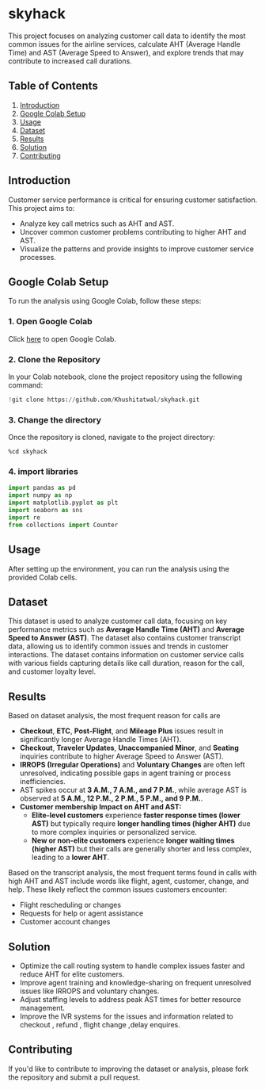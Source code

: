 # skyhack
This project focuses on analyzing customer call data to identify the most common issues for the airline services, calculate AHT (Average Handle Time) and AST (Average Speed to Answer), and explore trends that may contribute to increased call durations.

## Table of Contents
1. [Introduction](#introduction)
2. [Google Colab Setup](#google-colab-setup)
3. [Usage](#usage)
4. [Dataset](#dataset)
5. [Results](#results)
6. [Solution](#solution)
7. [Contributing](#contributing)
 

## Introduction

Customer service performance is critical for ensuring customer satisfaction. This project aims to:
- Analyze key call metrics such as AHT and AST.
- Uncover common customer problems contributing to higher AHT and AST.
- Visualize the patterns and provide insights to improve customer service processes.

## Google Colab Setup

To run the analysis using Google Colab, follow these steps:

### 1. Open Google Colab

Click [here](https://colab.research.google.com/) to open Google Colab.

### 2. Clone the Repository

In your Colab notebook, clone the project repository using the following command:

```python
!git clone https://github.com/Khushitatwal/skyhack.git
```
### 3. Change the directory
Once the repository is cloned, navigate to the project directory:
```
%cd skyhack
```
### 4. import libraries 
```python
import pandas as pd
import numpy as np
import matplotlib.pyplot as plt
import seaborn as sns
import re
from collections import Counter
```
## Usage
After setting up the environment, you can run the analysis using the provided Colab cells.

## Dataset
This dataset is used to analyze customer call data, focusing on key performance metrics such as **Average Handle Time (AHT)** and **Average Speed to Answer (AST)**. The dataset also contains customer transcript data, allowing us to identify common issues and trends in customer interactions.
The dataset contains information on customer service calls with various fields capturing details like call duration, reason for the call, and customer loyalty level.  
## Results
Based on dataset analysis, the most frequent reason for calls are
 - **Checkout**, **ETC**, **Post-Flight**, and **Mileage Plus** issues result in significantly longer Average Handle Times (AHT).
 - **Checkout**, **Traveler Updates**, **Unaccompanied Minor**, and **Seating** inquiries contribute to higher Average Speed to Answer (AST).
 - **IRROPS (Irregular Operations)** and **Voluntary Changes** are often left unresolved, indicating possible gaps in agent training or process inefficiencies.
 - AST spikes occur at **3 A.M., 7 A.M., and 7 P.M.**, while average AST is observed at **5 A.M., 12 P.M., 2 P.M., 5 P.M., and 9 P.M.**.
 - **Customer membership Impact on AHT and AST:**
     - **Elite-level customers** experience **faster response times (lower AST)** but typically require **longer handling times (higher AHT)** due to more complex inquiries or personalized service.
     - **New or non-elite customers** experience **longer waiting times (higher AST)** but their calls are generally shorter and less complex, leading to a **lower AHT**.

Based on the transcript analysis, the most frequent terms found in calls with high AHT and AST include words like flight, agent, customer, change, and help. These likely reflect the common issues customers encounter:

 - Flight rescheduling or changes
 - Requests for help or agent assistance
 - Customer account changes

## Solution
- Optimize the call routing system to handle complex issues faster and reduce AHT for elite customers.
- Improve agent training and knowledge-sharing on frequent unresolved issues like IRROPS and voluntary changes.
- Adjust staffing levels to address peak AST times for better resource management.
- Improve the IVR systems for the issues and information related to checkout , refund , flight change ,delay enquires.

## Contributing
If you'd like to contribute to improving the dataset or analysis, please fork the repository and submit a pull request.

 
